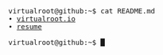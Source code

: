 <pre>
<samp><span class="prompt">virtualroot@github:~$</span> <kbd>cat README.md</kbd>
• <a href="https://virtualroot.io">virtualroot.io</a>
• <a href="https://linkedin.com/in/virtualroot">resume</a>
    
<span class="prompt">virtualroot@github:~$</span> <span class="cursor">█</span></samp></pre>
